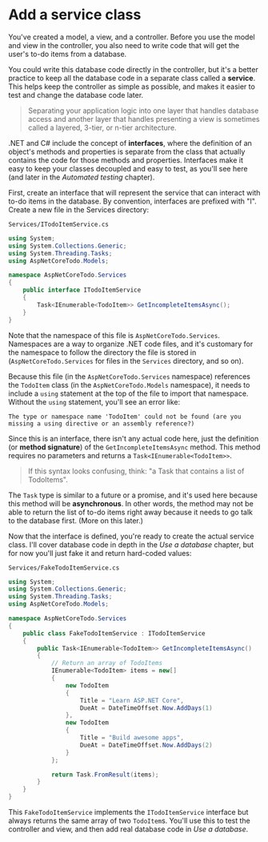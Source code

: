 # Add a service class

You've created a model, a view, and a controller. Before you use the model and view in the controller, you also need to write code that will get the user's to-do items from a database.

You could write this database code directly in the controller, but it's a better practice to keep all the database code in a separate class called a **service**. This helps keep the controller as simple as possible, and makes it easier to test and change the database code later.

> Separating your application logic into one layer that handles database access and another layer that handles presenting a view is sometimes called a layered, 3-tier, or n-tier architecture.

.NET and C\# include the concept of **interfaces**, where the definition of an object's methods and properties is separate from the class that actually contains the code for those methods and properties. Interfaces make it easy to keep your classes decoupled and easy to test, as you'll see here \(and later in the _Automated testing_ chapter\).

First, create an interface that will represent the service that can interact with to-do items in the database. By convention, interfaces are prefixed with "I". Create a new file in the Services directory:

`Services/ITodoItemService.cs`

```csharp
using System;
using System.Collections.Generic;
using System.Threading.Tasks;
using AspNetCoreTodo.Models;

namespace AspNetCoreTodo.Services
{
    public interface ITodoItemService
    {
        Task<IEnumerable<TodoItem>> GetIncompleteItemsAsync();
    }
}
```

Note that the namespace of this file is `AspNetCoreTodo.Services`. Namespaces are a way to organize .NET code files, and it's customary for the namespace to follow the directory the file is stored in \(`AspNetCoreTodo.Services` for files in the `Services` directory, and so on\).

Because this file \(in the `AspNetCoreTodo.Services` namespace\) references the `TodoItem` class \(in the `AspNetCoreTodo.Models` namespace\), it needs to include a `using` statement at the top of the file to import that namespace. Without the `using` statement, you'll see an error like:

```text
The type or namespace name 'TodoItem' could not be found (are you missing a using directive or an assembly reference?)
```

Since this is an interface, there isn't any actual code here, just the definition \(or **method signature**\) of the `GetIncompleteItemsAsync` method. This method requires no parameters and returns a `Task<IEnumerable<TodoItem>>`.

> If this syntax looks confusing, think: "a Task that contains a list of TodoItems".

The `Task` type is similar to a future or a promise, and it's used here because this method will be **asynchronous**. In other words, the method may not be able to return the list of to-do items right away because it needs to go talk to the database first. \(More on this later.\)

Now that the interface is defined, you're ready to create the actual service class. I'll cover database code in depth in the _Use a database_ chapter, but for now you'll just fake it and return hard-coded values:

`Services/FakeTodoItemService.cs`

```csharp
using System;
using System.Collections.Generic;
using System.Threading.Tasks;
using AspNetCoreTodo.Models;

namespace AspNetCoreTodo.Services
{
    public class FakeTodoItemService : ITodoItemService
    {
        public Task<IEnumerable<TodoItem>> GetIncompleteItemsAsync()
        {
            // Return an array of TodoItems
            IEnumerable<TodoItem> items = new[]
            {
                new TodoItem
                {
                    Title = "Learn ASP.NET Core",
                    DueAt = DateTimeOffset.Now.AddDays(1)
                },
                new TodoItem
                {
                    Title = "Build awesome apps",
                    DueAt = DateTimeOffset.Now.AddDays(2)
                }
            };

            return Task.FromResult(items);
        }
    }
}
```

This `FakeTodoItemService` implements the `ITodoItemService` interface but always returns the same array of two `TodoItem`s. You'll use this to test the controller and view, and then add real database code in _Use a database_.

